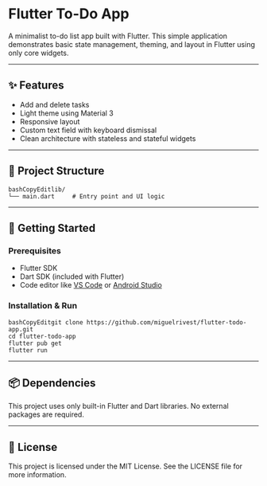 # Flutter To-Do App

A minimalist to-do list app built with Flutter. This simple application demonstrates basic state management, theming, and layout in Flutter using only core widgets.

------

## ✨ Features

- Add and delete tasks
- Light theme using Material 3
- Responsive layout
- Custom text field with keyboard dismissal
- Clean architecture with stateless and stateful widgets

------

## 🧱 Project Structure

```
bashCopyEditlib/
└── main.dart     # Entry point and UI logic
```

------

## 🚀 Getting Started

### Prerequisites

- Flutter SDK
- Dart SDK (included with Flutter)
- Code editor like [VS Code](https://code.visualstudio.com/) or [Android Studio](https://developer.android.com/studio)

### Installation & Run

```
bashCopyEditgit clone https://github.com/miguelrivest/flutter-todo-app.git
cd flutter-todo-app
flutter pub get
flutter run
```

------

## 📦 Dependencies

This project uses only built-in Flutter and Dart libraries. No external packages are required.

------

## 📄 License

This project is licensed under the MIT License.
 See the LICENSE file for more information.
